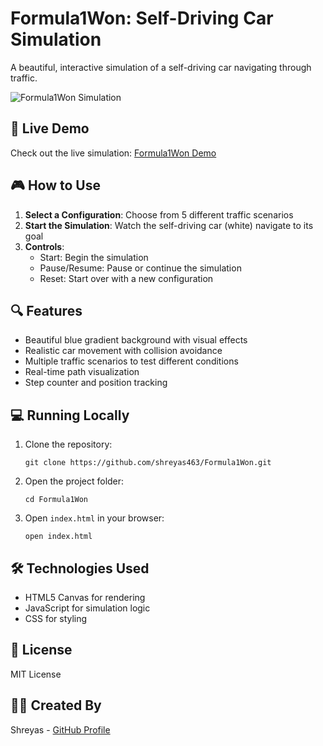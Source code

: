 # Formula1Won: Self-Driving Car Simulation

A beautiful, interactive simulation of a self-driving car navigating through traffic.

![Formula1Won Simulation](https://i.imgur.com/placeholder.png)

## 🚀 Live Demo

Check out the live simulation: [Formula1Won Demo](https://admirable-bubblegum-5c4ee6.netlify.app/)

## 🎮 How to Use

1. **Select a Configuration**: Choose from 5 different traffic scenarios
2. **Start the Simulation**: Watch the self-driving car (white) navigate to its goal
3. **Controls**:
   - Start: Begin the simulation
   - Pause/Resume: Pause or continue the simulation
   - Reset: Start over with a new configuration

## 🔍 Features

- Beautiful blue gradient background with visual effects
- Realistic car movement with collision avoidance
- Multiple traffic scenarios to test different conditions
- Real-time path visualization
- Step counter and position tracking

## 💻 Running Locally

1. Clone the repository:
   ```
   git clone https://github.com/shreyas463/Formula1Won.git
   ```

2. Open the project folder:
   ```
   cd Formula1Won
   ```

3. Open `index.html` in your browser:
   ```
   open index.html
   ```

## 🛠️ Technologies Used

- HTML5 Canvas for rendering
- JavaScript for simulation logic
- CSS for styling

## 📝 License

MIT License

## 👨‍💻 Created By

Shreyas - [GitHub Profile](https://github.com/shreyas463) 